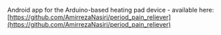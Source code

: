 Android app for the Arduino-based heating pad device - available here: [https://github.com/AmirrezaNasiri/period_pain_reliever](https://github.com/AmirrezaNasiri/period_pain_reliever)